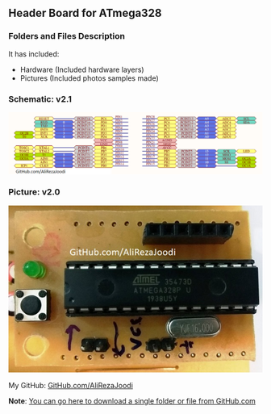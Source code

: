 ## Header Board for ATmega328

### Folders and Files Description
It has included:
- Hardware (Included hardware layers)
- Pictures (Included photos samples made)

### Schematic: v2.1
![](Hardware/v2.1/MCU_ATmega328.png)

### Picture: v2.0
![](Pictures/v2.0.jpg)

My GitHub: [GitHub.com/AliRezaJoodi](https://github.com/AliRezaJoodi)

**Note**: [You can go here to download a single folder or file from GitHub.com](https://minhaskamal.github.io/DownGit/#/home)
